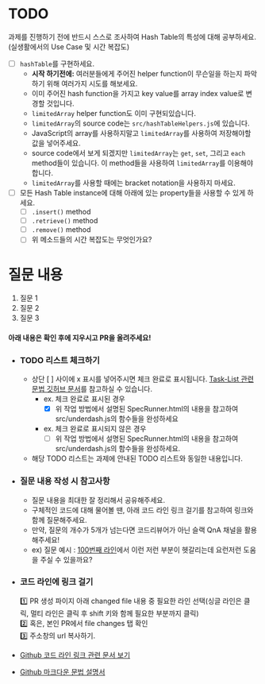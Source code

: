 # TODO

과제를 진행하기 전에 반드시 스스로 조사하여 Hash Table의 특성에 대해 공부하세요.(실생활에서의 Use Case 및 시간 복잡도)

- [ ] `hashTable`를 구현하세요.
  - **시작 하기전에:** 여러분들에게 주어진 helper function이 무슨일을 하는지 파악하기 위해 여러가지 시도를 해보세요.
  - 이미 주어진 hash function을 가지고 key value를 array index value로 변경할 것입니다.
  - `limitedArray` helper function도 이미 구현되있습니다.
  - `limitedArray`의 source code는 `src/hashTableHelpers.js`에 있습니다.
  - JavaScript의 array를 사용하지말고 `limitedArray`를 사용하여 저장해야할 값을 넣어주세요.
  - source code에서 보게 되겠지만 `limitedArray`는 `get`, `set`, 그리고 `each` method들이 있습니다. 이 method들을 사용하여 `limitedArray`를 이용해야 합니다.
  - `limitedArray`를 사용할 때에는 bracket notation을 사용하지 마세요.
- [ ] 모든 Hash Table instance에 대해 아래에 있는 property들을 사용할 수 있게 하세요.
  - [ ] `.insert()` method
  - [ ] `.retrieve()` method
  - [ ] `.remove()` method
  - [ ] 위 메소드들의 시간 복잡도는 무엇인가요?

# 질문 내용
1. 질문 1
2. 질문 2
3. 질문 3


#### 아래 내용은 확인 후에 지우시고 PR을 올려주세요!

* ### TODO 리스트 체크하기

  - 상단 [ ] 사이에 x 표시를 넣어주시면 체크 완료로 표시됩니다. [Task-List 관련 문법 깃허브 문서](https://docs.github.com/en/get-started/writing-on-github/getting-started-with-writing-and-formatting-on-github/basic-writing-and-formatting-syntax#task-lists)를 참고하실 수 있습니다.
    * ex. 체크 완료로 표시된 경우
      - [x] 위 작업 방법에서 설명된 SpecRunner.html의 내용을 참고하여 src/underdash.js의 함수들을 완성하세요
    * ex. 체크 완료로 표시되지 않은 경우
      - [ ] 위 작업 방법에서 설명된 SpecRunner.html의 내용을 참고하여 src/underdash.js의 함수들을 완성하세요.
  - 해당 TODO 리스트는 과제에 안내된 TODO 리스트와 동일한 내용입니다.

- ### 질문 내용 작성 시 참고사항
  - 질문 내용을 최대한 잘 정리해서 공유해주세요.
  - 구체적인 코드에 대해 물어볼 땐, 아래 코드 라인 링크 걸기를 참고하여 링크와 함께 질문해주세요.
  - 만약, 질문의 개수가 5개가 넘는다면 코드리뷰어가 아닌 슬랙 QnA 채널을 활용해주세요!
  - ex) 질문 예시 : [100번째 라인](링크링크)에서 이런 저런 부분이 헷갈리는데 요런저런 도움을 주실 수 있을까요?

- ### 코드 라인에 링크 걸기
  1️⃣ PR 생성 파이지 아래 changed file 내용 중 필요한 라인 선택(싱글 라인은 클릭, 멀티 라인은 클릭 후 shift 키와 함께 필요한 부분까지 클릭) </br>
  2️⃣ 혹은, 본인 PR에서 file changes 탭 확인 </br>
  3️⃣ 주소창의 url 복사하기.

- [Github 코드 라인 링크 관련 문서 보기](https://docs.github.com/en/get-started/writing-on-github/working-with-advanced-formatting/creating-a-permanent-link-to-a-code-snippet)

- [Github 마크다운 문법 설명서](https://docs.github.com/en/get-started/writing-on-github/getting-started-with-writing-and-formatting-on-github/basic-writing-and-formatting-syntax)
